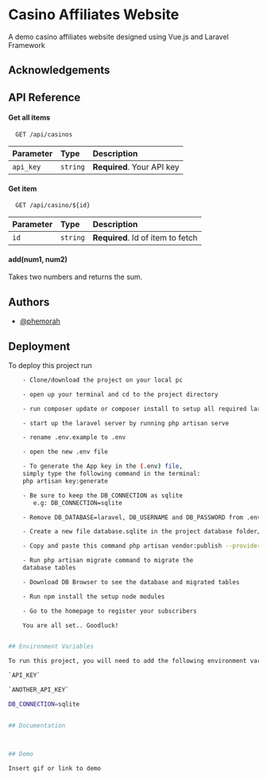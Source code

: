 
# Casino Affiliates Website

A demo casino affiliates website designed using Vue.js and Laravel Framework


## Acknowledgements
## API Reference

#### Get all items

```http
  GET /api/casinos
```

| Parameter | Type     | Description                |
| :-------- | :------- | :------------------------- |
| `api_key` | `string` | **Required**. Your API key |

#### Get item

```http
  GET /api/casino/${id}
```

| Parameter | Type     | Description                       |
| :-------- | :------- | :-------------------------------- |
| `id`      | `string` | **Required**. Id of item to fetch |

#### add(num1, num2)

Takes two numbers and returns the sum.


## Authors

- [@phemorah](https://www.github.com/phemorah)


## Deployment

To deploy this project run

```bash
    - Clone/download the project on your local pc

    - open up your terminal and cd to the project directory

    - run composer update or composer install to setup all required laravel libraries and packages

    - start up the laravel server by running php artisan serve

    - rename .env.example to .env

    - open the new .env file

    - To generate the App key in the (.env) file,
    simply type the following command in the terminal:
    php artisan key:generate

    - Be sure to keep the DB_CONNECTION as sqlite
       e.g: DB_CONNECTION=sqlite

    - Remove DB_DATABASE=laravel, DB_USERNAME and DB_PASSWORD from .env file

    - Create a new file database.sqlite in the project database folder/directory

    - Copy and paste this command php artisan vendor:publish --provider="Laravel\Sanctum\SanctumServiceProvider" to publish Laravel Sactum Auth

    - Run php artisan migrate command to migrate the
    database tables

    - Download DB Browser to see the database and migrated tables

    - Run npm install the setup node modules

    - Go to the homepage to register your subscribers

    You are all set.. Goodluck!


## Environment Variables

To run this project, you will need to add the following environment variables to your .env file

`API_KEY`

`ANOTHER_API_KEY`

DB_CONNECTION=sqlite


## Documentation



## Demo

Insert gif or link to demo

